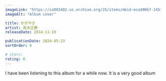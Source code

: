 ```yaml
---
imageLink: "https://ia803402.us.archive.org/25/items/mbid-eca400b7-1457-4534-b0a4-11c60e2abfae/mbid-eca400b7-1457-4534-b0a4-11c60e2abfae-28499914395_thumb500.jpg"
imageAlt: "Album cover"

title: かがやき
artist: 高木正勝
releaseDate: 2014-11-19

publicationDate: 2024-05-23
sortOrder: 0

# stars:
rating: 0
---
```


I have been listening to this album for a while now. It is a very good album